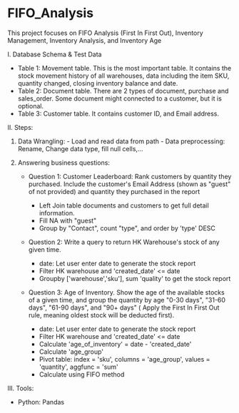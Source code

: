 # FIFO_Analysis
This project focuses on FIFO Analysis (First In First Out), Inventory Management, Inventory Analysis, and Inventory Age

I. Database Schema & Test Data
- Table 1: Movement table. This is the most important table. It contains the stock movement history of all warehouses, data including the item SKU, quantity changed, closing inventory balance and date.
- Table 2: Document table. There are 2 types of document, purchase and sales_order. Some document might connected to a customer, but it is optional.
- Table 3: Customer table. It contains customer ID, and Email address.

II. Steps:  
  1. Data Wrangling:
    - Load and read data from path
    - Data preprocessing: Rename, Change data type, fill null cells,...

  2. Answering business questions:
     - Question 1: Customer Leaderboard: Rank customers by quantity they purchased. Include the customer's Email Address (shown as "guest" of not provided) and quantity they purchased in the report
       - Left Join table documents and customers to get full detail information.
       - Fill NA with "guest"
       - Group by "Contact", count "type", and order by 'type' DESC
         
     - Question 2: Write a query to return HK Warehouse's stock of any given time.
       - date: Let user enter date to generate the stock report
       - Filter HK warehouse and 'created_date' <= date
       - Groupby ['warehouse','sku'], sum 'quality' to get the stock report

     - Question 3: Age of Inventory. Show the age of the available stocks of a given time, and group the quantity by age "0-30 days", "31-60 days", "61-90 days", and "90+ days"
     ( Apply the First In First Out rule, meaning oldest stock will be deducted first).
       - date: Let user enter date to generate the stock report
       - Filter HK warehouse and 'created_date' <= date
       - Calculate 'age_of_inventory' = date - 'created_date'
       - Calculate 'age_group'
       - Pivot table: index = 'sku', columns = 'age_group', values = 'quantity', aggfunc = 'sum'
       - Calculate using FIFO method
     

III. Tools:
- Python: Pandas
